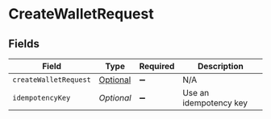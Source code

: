 # CreateWalletRequest


## Fields

| Field                                                                       | Type                                                                        | Required                                                                    | Description                                                                 |
| --------------------------------------------------------------------------- | --------------------------------------------------------------------------- | --------------------------------------------------------------------------- | --------------------------------------------------------------------------- |
| `createWalletRequest`                                                       | [Optional<CreateWalletRequest>](../../models/shared/CreateWalletRequest.md) | :heavy_minus_sign:                                                          | N/A                                                                         |
| `idempotencyKey`                                                            | *Optional<String>*                                                          | :heavy_minus_sign:                                                          | Use an idempotency key                                                      |